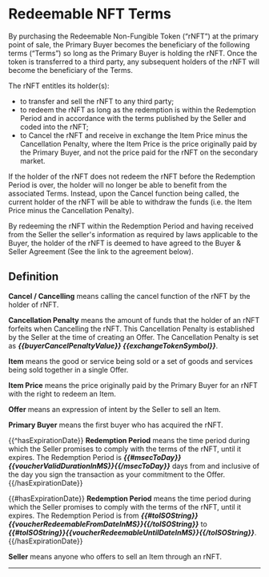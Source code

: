 # Redeemable NFT Terms

By purchasing the Redeemable Non-Fungible Token (“rNFT”) at the primary point of sale, the Primary Buyer becomes the beneficiary of the following terms (“Terms”) so long as the Primary Buyer is holding the rNFT. Once the token is transferred to a third party, any subsequent holders of the rNFT will become the beneficiary of the Terms.

The rNFT entitles its holder(s):
- to transfer and sell the rNFT to any third party;
- to redeem the rNFT as long as the redemption is within the Redemption Period and in accordance with the terms published by the Seller and coded into the rNFT; 
- to Cancel the rNFT and receive in exchange the Item Price minus the Cancellation Penalty, where the Item Price is the price originally paid by the Primary Buyer, and not the price paid for the rNFT on the secondary market.

If the holder of the rNFT does not redeem the rNFT before the Redemption Period is over, the holder will no longer be able to benefit from the associated Terms. Instead, upon the Cancel function being called, the current holder of the rNFT will be able to withdraw the funds (i.e. the Item Price minus the Cancellation Penalty).

By redeeming the rNFT within the Redemption Period and having received from the Seller the seller's information as required by laws applicable to the Buyer, the holder of the rNFT is deemed to have agreed to the Buyer & Seller Agreement (See the link to the agreement below).

## Definition

**Cancel / Cancelling** means calling the cancel function of the rNFT by the holder of rNFT.

**Cancellation Penalty** means the amount of funds that the holder of an rNFT forfeits when Cancelling the rNFT. This Cancellation Penalty is established by the Seller at the time of creating an Offer. The Cancellation Penalty is set as **_{{buyerCancelPenaltyValue}} {{exchangeTokenSymbol}}_**.

**Item** means the good or service being sold or a set of goods and services being sold together in a single Offer.

**Item Price** means the price originally paid by the Primary Buyer for an rNFT with the right to redeem an Item.

**Offer** means an expression of intent by the Seller to sell an Item.

**Primary Buyer** means the first buyer who has acquired the rNFT.

{{^hasExpirationDate}}
**Redemption Period** means the time period during which the Seller promises to comply with the terms of the rNFT, until it expires. The Redemption Period is **_{{#msecToDay}}{{voucherValidDurationInMS}}{{/msecToDay}}_** days from and inclusive of the day you sign the transaction as your commitment to the Offer.
{{/hasExpirationDate}}

{{#hasExpirationDate}}
**Redemption Period** means the time period during which the Seller promises to comply with the terms of the rNFT, until it expires. The Redemption Period is from **_{{#toISOString}}{{voucherRedeemableFromDateInMS}}{{/toISOString}}_** to **_{{#toISOString}}{{voucherRedeemableUntilDateInMS}}{{/toISOString}}_**.
{{/hasExpirationDate}}

**Seller** means anyone who offers to sell an Item through an rNFT.
___






